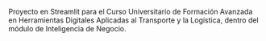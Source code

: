Proyecto en Streamlit para el Curso Universitario de Formación Avanzada en Herramientas Digitales Aplicadas al Transporte y la Logística, dentro del módulo de Inteligencia de Negocio.
